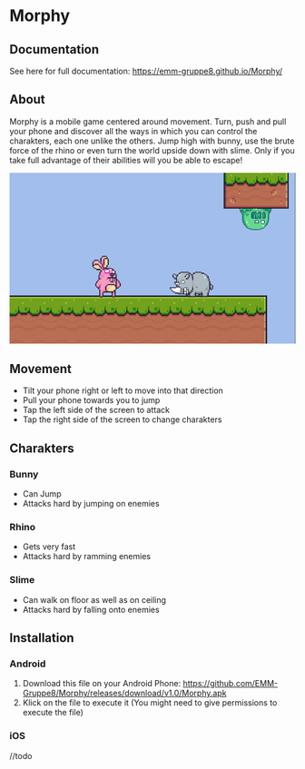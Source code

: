 # Morphy

## Documentation

See here for full documentation: https://emm-gruppe8.github.io/Morphy/

## About
Morphy is a mobile game centered around movement. Turn, push and pull your phone and discover all the ways in which you can control the charakters, each one unlike the others. Jump high with bunny, use the brute force of the rhino or even turn the world upside down with slime. Only if you take full advantage of their abilities will you be able to escape!

![Screenshot](https://raw.githubusercontent.com/EMM-Gruppe8/Morphy/gh-pages/resources/Screenshot.png)

## Movement
- Tilt your phone right or left to move into that direction
- Pull your phone towards you to jump
- Tap the left side of the screen to attack
- Tap the right side of the screen to change charakters

## Charakters
### Bunny
- Can Jump
- Attacks hard by jumping on enemies

### Rhino
- Gets very fast
- Attacks hard by ramming enemies

### Slime
- Can walk on floor as well as on ceiling
- Attacks hard by falling onto enemies

## Installation
### Android
1. Download this file on your Android Phone: https://github.com/EMM-Gruppe8/Morphy/releases/download/v1.0/Morphy.apk 
3. Klick on the file to execute it (You might need to give permissions to execute the file)
### iOS
//todo
